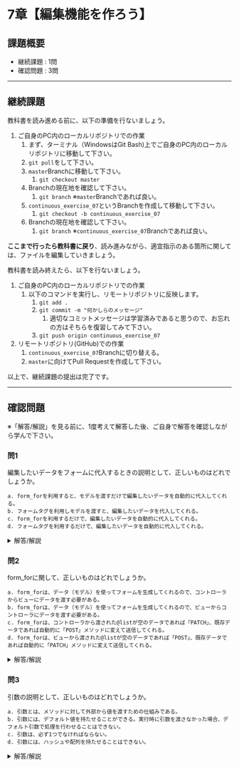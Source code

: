 # 7章【編集機能を作ろう】

## 課題概要
 - 継続課題 : 1問
 - 確認問題 : 3問

---
## 継続課題
教科書を読み進める前に、以下の準備を行ないましょう。

1. ご自身のPC内のローカルリポジトリでの作業
   1. まず、ターミナル（WindowsはGit Bash)上でご自身のPC内のローカルリポジトリに移動して下さい。
   1. `git pull`をして下さい。
   1. `master`Branchに移動して下さい。
      1. `git checkout master`
   1. Branchの現在地を確認して下さい。
      1. `git branch` ※`master`Branchであれば良い。
   1. `continuous_exercise_07`というBranchを作成して移動して下さい。
      1. `git checkout -b continuous_exercise_07`
   1. Branchの現在地を確認して下さい。
      1. `git branch` ※`continuous_exercise_07`Branchであれば良い。

**ここまで行ったら教科書に戻り**、読み進みながら、適宜指示のある箇所に関しては、ファイルを編集していきましょう。

教科書を読み終えたら、以下を行ないましょう。
1. ご自身のPC内のローカルリポジトリでの作業
   1. 以下のコマンドを実行し、リモートリポジトリに反映します。
      1. `git add .`
      1. `git commit -m "何かしらのメッセージ"`
         1. 適切なコミットメッセージは学習済みであると思うので、お忘れの方はそちらを復習してみて下さい。
      1. `git push origin continuous_exercise_07`
1. リモートリポジトリ(GitHub)での作業
   1. `continuous_exercise_07`Branchに切り替える。
   1. `master`に向けてPull Requestを作成して下さい。

以上で、継続課題の提出は完了です。

---
## 確認問題
※「解答/解説」を見る前に、1度考えて解答した後、ご自身で解答を確認しながら学んで下さい。
### 問1
編集したいデータをフォームに代入するときの説明として、正しいものはどれでしょうか。
```
a. form_forを利用すると、モデルを渡すだけで編集したいデータを自動的に代入してくれる。
b. フォームタグを利用しモデルを渡すと、編集したいデータを代入してくれる。
c. form_forを利用するだけで、編集したいデータを自動的に代入してくれる。
d. フォームタグを利用するだけで、編集したいデータを自動的に代入してくれる。
```

<details>
<summary>解答/解説</summary>
 
```
【解答】
a. form_forを利用すると、モデルを渡すだけで編集したいデータを自動的に代入してくれる。

【解説】
formタグを使うとフォームはできますがモデルを渡したとしても編集したいデータを入れてくれることはしません。タグではなくform_forはモデルを渡してあげると自動的に編集したいデータを入れてくれます。

```
</details>

### 問2
form_forに関して、正しいものはどれでしょうか。
```
a. form_forは、データ（モデル）を使ってフォームを生成してくれるので、コントローラからビューにデータを渡す必要がある。
b. form_forは、データ（モデル）を使ってフォームを生成してくれるので、ビューからコントローラにデータを渡す必要がある。
c. form_forは、コントローラから渡された@listが空のデータであれば「PATCH」、既存データであれば自動的に「POST」メソッドに変えて送信してくれる。
d. form_forは、ビューから渡された@listが空のデータであれば「POST」、既存データであれば自動的に「PATCH」メソッドに変えて送信してくれる。
```

<details>
<summary>解答/解説</summary>
 
```
【解答】
a. form_forは、データ（モデル）を使ってフォームを生成してくれるので、コントローラからビューにデータを渡す必要がある。

【解説】
オブジェクトを生成できるのは、コントローラーのみなので、ビューからコントローラーの順番でデータを渡されることはありません。また、同様にコントローラーから送られたデータが、空か空でないかで送り先を判断しているのでd.は不正解となる。

```
</details>

### 問3
引数の説明として、正しいものはどれでしょうか。
```
a. 引数とは、メソッドに対して外部から値を渡すための仕組みである。
b. 引数には、デフォルト値を持たせることができる。実行時に引数を渡さなかった場合、デフォルト引数で処理を行わせることはできない。
c. 引数は、必ず1つでなければならない。
d. 引数には、ハッシュや配列を持たせることはできない。
```

<details>
<summary>解答/解説</summary>
 
```
【解答】
a. 引数とは、メソッドに対して外部から値を渡すための仕組みである。

【解説】
b.はデフォルト値を引数にすることはできます。 　c.は引数が必ず一つということはありません。1つも持たないものや、２つ以上持つものも存在します。 　d.引数にハッシュや配列を持たせること１つ以上の値をメソッドに対して外部から値を渡すことができます。

```
</details>

